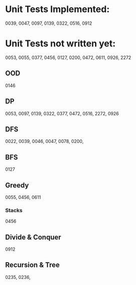 # Unit Tests Implemented:

0039, 0047, 0097, 0139, 0322, 0516, 0912

# Unit Tests not written yet:
0053, 0055, 0377, 0456, 0127, 0200, 0472, 0611, 0926, 2272

## OOD
0146

## DP
0053, 0097, 0139, 0322, 0377, 0472, 0516, 2272, 0926

## DFS
0022, 0039, 0046, 0047, 0078, 0200, 

## BFS
0127

## Greedy
0055, 0456, 0611

### Stacks
0456

## Divide & Conquer
0912

## Recursion & Tree
0235, 0236, 